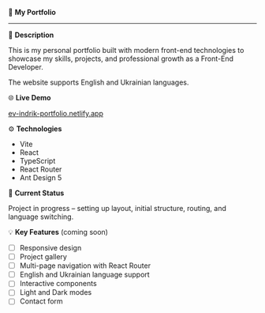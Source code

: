 🐋 **My Portfolio**

---

📝 **Description**

This is my personal portfolio built with modern front-end technologies to showcase my skills, projects, and professional growth as a Front-End Developer.

The website supports English and Ukrainian languages.

🌐 **Live Demo**

[ev-indrik-portfolio.netlify.app](https://ev-indrik-portfolio.netlify.app/)

⚙️ **Technologies**

- Vite
- React
- TypeScript
- React Router
- Ant Design 5

🚀 **Current Status**

Project in progress – setting up layout, initial structure, routing, and language switching.

💡 **Key Features** (coming soon)

- [ ] Responsive design
- [ ] Project gallery
- [ ] Multi-page navigation with React Router
- [ ] English and Ukrainian language support
- [ ] Interactive components
- [ ] Light and Dark modes
- [ ] Contact form
